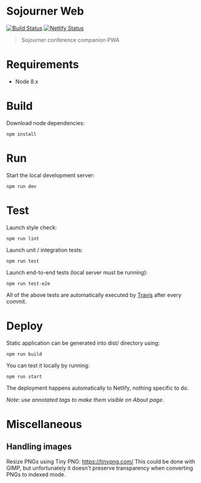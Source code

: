 # Sojourner Web

[![Build Status](https://api.travis-ci.org/loomchild/sojourner-web.svg)](https://travis-ci.org/loomchild/sojourner-web)
[![Netlify Status](https://api.netlify.com/api/v1/badges/7c9b2b95-ea25-4b11-ad7f-47d383770866/deploy-status)](https://app.netlify.com/sites/sojourner/deploys)

> Sojourner conference companion PWA

# Requirements

* Node 8.x

# Build

Download node dependencies:

    npm install

# Run

Start the local development server:

    npm run dev

# Test

Launch style check:

    npm run lint

Launch unit / integration tests:

    npm run test

Launch end-to-end tests (local server must be running):

    npm run test-e2e

All of the above tests are automatically executed by [Travis](https://travis-ci.org/loomchild/sojourner-web) after every commit.

# Deploy

Static application can be generated into dist/ directory using:

    npm run build

You can test it locally by running:

    npm run start

The deployment happens automatically to Netlify, nothing specific to do.

*Note: use annotated tags to make them visible on About page.*

# Miscellaneous

## Handling images

Resize PNGs using Tiny PNG: https://tinypng.com/
This could be done with GIMP, but unfortunately it doesn't preserve transparency when converting PNGs to indexed mode.

